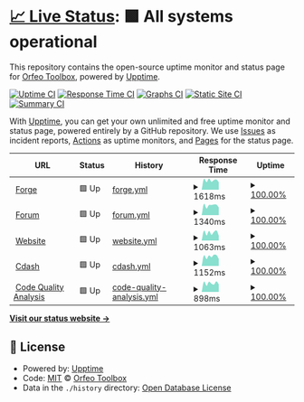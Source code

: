 # [📈 Live Status](https://status.orfeo-toolbox.org/): <!--live status--> **🟩 All systems operational**

This repository contains the open-source uptime monitor and status page for [Orfeo Toolbox](http://www.orfeo-toolbox.org), powered by [Upptime](https://github.com/upptime/upptime).

[![Uptime CI](https://github.com/orfeotoolbox/status-page/workflows/Uptime%20CI/badge.svg)](https://github.com/orfeotoolbox/status-page/actions?query=workflow%3A%22Uptime+CI%22)
[![Response Time CI](https://github.com/orfeotoolbox/status-page/workflows/Response%20Time%20CI/badge.svg)](https://github.com/orfeotoolbox/status-page/actions?query=workflow%3A%22Response+Time+CI%22)
[![Graphs CI](https://github.com/orfeotoolbox/status-page/workflows/Graphs%20CI/badge.svg)](https://github.com/orfeotoolbox/status-page/actions?query=workflow%3A%22Graphs+CI%22)
[![Static Site CI](https://github.com/orfeotoolbox/status-page/workflows/Static%20Site%20CI/badge.svg)](https://github.com/orfeotoolbox/status-page/actions?query=workflow%3A%22Static+Site+CI%22)
[![Summary CI](https://github.com/orfeotoolbox/status-page/workflows/Summary%20CI/badge.svg)](https://github.com/orfeotoolbox/status-page/actions?query=workflow%3A%22Summary+CI%22)

With [Upptime](https://upptime.js.org), you can get your own unlimited and free uptime monitor and status page, powered entirely by a GitHub repository. We use [Issues](https://github.com/orfeotoolbox/status-page/issues) as incident reports, [Actions](https://github.com/orfeotoolbox/status-page/actions) as uptime monitors, and [Pages](https://status.orfeo-toolbox.org/) for the status page.

<!--start: status pages-->
<!-- This summary is generated by Upptime (https://github.com/upptime/upptime) -->
<!-- Do not edit this manually, your changes will be overwritten -->
<!-- prettier-ignore -->
| URL | Status | History | Response Time | Uptime |
| --- | ------ | ------- | ------------- | ------ |
| <img alt="" src="https://icons.duckduckgo.com/ip3/gitlab.orfeo-toolbox.org.ico" height="13"> [Forge](https://gitlab.orfeo-toolbox.org) | 🟩 Up | [forge.yml](https://github.com/orfeotoolbox/status-page/commits/HEAD/history/forge.yml) | <details><summary><img alt="Response time graph" src="./graphs/forge/response-time-week.png" height="20"> 1618ms</summary><br><a href="https://status.orfeo-toolbox.org/history/forge"><img alt="Response time 1870" src="https://img.shields.io/endpoint?url=https%3A%2F%2Fraw.githubusercontent.com%2Forfeotoolbox%2Fstatus-page%2FHEAD%2Fapi%2Fforge%2Fresponse-time.json"></a><br><a href="https://status.orfeo-toolbox.org/history/forge"><img alt="24-hour response time 1317" src="https://img.shields.io/endpoint?url=https%3A%2F%2Fraw.githubusercontent.com%2Forfeotoolbox%2Fstatus-page%2FHEAD%2Fapi%2Fforge%2Fresponse-time-day.json"></a><br><a href="https://status.orfeo-toolbox.org/history/forge"><img alt="7-day response time 1618" src="https://img.shields.io/endpoint?url=https%3A%2F%2Fraw.githubusercontent.com%2Forfeotoolbox%2Fstatus-page%2FHEAD%2Fapi%2Fforge%2Fresponse-time-week.json"></a><br><a href="https://status.orfeo-toolbox.org/history/forge"><img alt="30-day response time 1771" src="https://img.shields.io/endpoint?url=https%3A%2F%2Fraw.githubusercontent.com%2Forfeotoolbox%2Fstatus-page%2FHEAD%2Fapi%2Fforge%2Fresponse-time-month.json"></a><br><a href="https://status.orfeo-toolbox.org/history/forge"><img alt="1-year response time 1870" src="https://img.shields.io/endpoint?url=https%3A%2F%2Fraw.githubusercontent.com%2Forfeotoolbox%2Fstatus-page%2FHEAD%2Fapi%2Fforge%2Fresponse-time-year.json"></a></details> | <details><summary><a href="https://status.orfeo-toolbox.org/history/forge">100.00%</a></summary><a href="https://status.orfeo-toolbox.org/history/forge"><img alt="All-time uptime 99.95%" src="https://img.shields.io/endpoint?url=https%3A%2F%2Fraw.githubusercontent.com%2Forfeotoolbox%2Fstatus-page%2FHEAD%2Fapi%2Fforge%2Fuptime.json"></a><br><a href="https://status.orfeo-toolbox.org/history/forge"><img alt="24-hour uptime 100.00%" src="https://img.shields.io/endpoint?url=https%3A%2F%2Fraw.githubusercontent.com%2Forfeotoolbox%2Fstatus-page%2FHEAD%2Fapi%2Fforge%2Fuptime-day.json"></a><br><a href="https://status.orfeo-toolbox.org/history/forge"><img alt="7-day uptime 100.00%" src="https://img.shields.io/endpoint?url=https%3A%2F%2Fraw.githubusercontent.com%2Forfeotoolbox%2Fstatus-page%2FHEAD%2Fapi%2Fforge%2Fuptime-week.json"></a><br><a href="https://status.orfeo-toolbox.org/history/forge"><img alt="30-day uptime 100.00%" src="https://img.shields.io/endpoint?url=https%3A%2F%2Fraw.githubusercontent.com%2Forfeotoolbox%2Fstatus-page%2FHEAD%2Fapi%2Fforge%2Fuptime-month.json"></a><br><a href="https://status.orfeo-toolbox.org/history/forge"><img alt="1-year uptime 99.95%" src="https://img.shields.io/endpoint?url=https%3A%2F%2Fraw.githubusercontent.com%2Forfeotoolbox%2Fstatus-page%2FHEAD%2Fapi%2Fforge%2Fuptime-year.json"></a></details>
| <img alt="" src="https://icons.duckduckgo.com/ip3/forum.orfeo-toolbox.org.ico" height="13"> [Forum](https://forum.orfeo-toolbox.org) | 🟩 Up | [forum.yml](https://github.com/orfeotoolbox/status-page/commits/HEAD/history/forum.yml) | <details><summary><img alt="Response time graph" src="./graphs/forum/response-time-week.png" height="20"> 1340ms</summary><br><a href="https://status.orfeo-toolbox.org/history/forum"><img alt="Response time 1317" src="https://img.shields.io/endpoint?url=https%3A%2F%2Fraw.githubusercontent.com%2Forfeotoolbox%2Fstatus-page%2FHEAD%2Fapi%2Fforum%2Fresponse-time.json"></a><br><a href="https://status.orfeo-toolbox.org/history/forum"><img alt="24-hour response time 1070" src="https://img.shields.io/endpoint?url=https%3A%2F%2Fraw.githubusercontent.com%2Forfeotoolbox%2Fstatus-page%2FHEAD%2Fapi%2Fforum%2Fresponse-time-day.json"></a><br><a href="https://status.orfeo-toolbox.org/history/forum"><img alt="7-day response time 1340" src="https://img.shields.io/endpoint?url=https%3A%2F%2Fraw.githubusercontent.com%2Forfeotoolbox%2Fstatus-page%2FHEAD%2Fapi%2Fforum%2Fresponse-time-week.json"></a><br><a href="https://status.orfeo-toolbox.org/history/forum"><img alt="30-day response time 1306" src="https://img.shields.io/endpoint?url=https%3A%2F%2Fraw.githubusercontent.com%2Forfeotoolbox%2Fstatus-page%2FHEAD%2Fapi%2Fforum%2Fresponse-time-month.json"></a><br><a href="https://status.orfeo-toolbox.org/history/forum"><img alt="1-year response time 1317" src="https://img.shields.io/endpoint?url=https%3A%2F%2Fraw.githubusercontent.com%2Forfeotoolbox%2Fstatus-page%2FHEAD%2Fapi%2Fforum%2Fresponse-time-year.json"></a></details> | <details><summary><a href="https://status.orfeo-toolbox.org/history/forum">100.00%</a></summary><a href="https://status.orfeo-toolbox.org/history/forum"><img alt="All-time uptime 98.64%" src="https://img.shields.io/endpoint?url=https%3A%2F%2Fraw.githubusercontent.com%2Forfeotoolbox%2Fstatus-page%2FHEAD%2Fapi%2Fforum%2Fuptime.json"></a><br><a href="https://status.orfeo-toolbox.org/history/forum"><img alt="24-hour uptime 100.00%" src="https://img.shields.io/endpoint?url=https%3A%2F%2Fraw.githubusercontent.com%2Forfeotoolbox%2Fstatus-page%2FHEAD%2Fapi%2Fforum%2Fuptime-day.json"></a><br><a href="https://status.orfeo-toolbox.org/history/forum"><img alt="7-day uptime 100.00%" src="https://img.shields.io/endpoint?url=https%3A%2F%2Fraw.githubusercontent.com%2Forfeotoolbox%2Fstatus-page%2FHEAD%2Fapi%2Fforum%2Fuptime-week.json"></a><br><a href="https://status.orfeo-toolbox.org/history/forum"><img alt="30-day uptime 100.00%" src="https://img.shields.io/endpoint?url=https%3A%2F%2Fraw.githubusercontent.com%2Forfeotoolbox%2Fstatus-page%2FHEAD%2Fapi%2Fforum%2Fuptime-month.json"></a><br><a href="https://status.orfeo-toolbox.org/history/forum"><img alt="1-year uptime 98.64%" src="https://img.shields.io/endpoint?url=https%3A%2F%2Fraw.githubusercontent.com%2Forfeotoolbox%2Fstatus-page%2FHEAD%2Fapi%2Fforum%2Fuptime-year.json"></a></details>
| <img alt="" src="https://icons.duckduckgo.com/ip3/www.orfeo-toolbox.org.ico" height="13"> [Website](https://www.orfeo-toolbox.org) | 🟩 Up | [website.yml](https://github.com/orfeotoolbox/status-page/commits/HEAD/history/website.yml) | <details><summary><img alt="Response time graph" src="./graphs/website/response-time-week.png" height="20"> 1063ms</summary><br><a href="https://status.orfeo-toolbox.org/history/website"><img alt="Response time 1001" src="https://img.shields.io/endpoint?url=https%3A%2F%2Fraw.githubusercontent.com%2Forfeotoolbox%2Fstatus-page%2FHEAD%2Fapi%2Fwebsite%2Fresponse-time.json"></a><br><a href="https://status.orfeo-toolbox.org/history/website"><img alt="24-hour response time 645" src="https://img.shields.io/endpoint?url=https%3A%2F%2Fraw.githubusercontent.com%2Forfeotoolbox%2Fstatus-page%2FHEAD%2Fapi%2Fwebsite%2Fresponse-time-day.json"></a><br><a href="https://status.orfeo-toolbox.org/history/website"><img alt="7-day response time 1063" src="https://img.shields.io/endpoint?url=https%3A%2F%2Fraw.githubusercontent.com%2Forfeotoolbox%2Fstatus-page%2FHEAD%2Fapi%2Fwebsite%2Fresponse-time-week.json"></a><br><a href="https://status.orfeo-toolbox.org/history/website"><img alt="30-day response time 1074" src="https://img.shields.io/endpoint?url=https%3A%2F%2Fraw.githubusercontent.com%2Forfeotoolbox%2Fstatus-page%2FHEAD%2Fapi%2Fwebsite%2Fresponse-time-month.json"></a><br><a href="https://status.orfeo-toolbox.org/history/website"><img alt="1-year response time 1001" src="https://img.shields.io/endpoint?url=https%3A%2F%2Fraw.githubusercontent.com%2Forfeotoolbox%2Fstatus-page%2FHEAD%2Fapi%2Fwebsite%2Fresponse-time-year.json"></a></details> | <details><summary><a href="https://status.orfeo-toolbox.org/history/website">100.00%</a></summary><a href="https://status.orfeo-toolbox.org/history/website"><img alt="All-time uptime 99.98%" src="https://img.shields.io/endpoint?url=https%3A%2F%2Fraw.githubusercontent.com%2Forfeotoolbox%2Fstatus-page%2FHEAD%2Fapi%2Fwebsite%2Fuptime.json"></a><br><a href="https://status.orfeo-toolbox.org/history/website"><img alt="24-hour uptime 100.00%" src="https://img.shields.io/endpoint?url=https%3A%2F%2Fraw.githubusercontent.com%2Forfeotoolbox%2Fstatus-page%2FHEAD%2Fapi%2Fwebsite%2Fuptime-day.json"></a><br><a href="https://status.orfeo-toolbox.org/history/website"><img alt="7-day uptime 100.00%" src="https://img.shields.io/endpoint?url=https%3A%2F%2Fraw.githubusercontent.com%2Forfeotoolbox%2Fstatus-page%2FHEAD%2Fapi%2Fwebsite%2Fuptime-week.json"></a><br><a href="https://status.orfeo-toolbox.org/history/website"><img alt="30-day uptime 100.00%" src="https://img.shields.io/endpoint?url=https%3A%2F%2Fraw.githubusercontent.com%2Forfeotoolbox%2Fstatus-page%2FHEAD%2Fapi%2Fwebsite%2Fuptime-month.json"></a><br><a href="https://status.orfeo-toolbox.org/history/website"><img alt="1-year uptime 99.98%" src="https://img.shields.io/endpoint?url=https%3A%2F%2Fraw.githubusercontent.com%2Forfeotoolbox%2Fstatus-page%2FHEAD%2Fapi%2Fwebsite%2Fuptime-year.json"></a></details>
| <img alt="" src="https://icons.duckduckgo.com/ip3/cdash.orfeo-toolbox.org.ico" height="13"> [Cdash](https://cdash.orfeo-toolbox.org) | 🟩 Up | [cdash.yml](https://github.com/orfeotoolbox/status-page/commits/HEAD/history/cdash.yml) | <details><summary><img alt="Response time graph" src="./graphs/cdash/response-time-week.png" height="20"> 1152ms</summary><br><a href="https://status.orfeo-toolbox.org/history/cdash"><img alt="Response time 1271" src="https://img.shields.io/endpoint?url=https%3A%2F%2Fraw.githubusercontent.com%2Forfeotoolbox%2Fstatus-page%2FHEAD%2Fapi%2Fcdash%2Fresponse-time.json"></a><br><a href="https://status.orfeo-toolbox.org/history/cdash"><img alt="24-hour response time 843" src="https://img.shields.io/endpoint?url=https%3A%2F%2Fraw.githubusercontent.com%2Forfeotoolbox%2Fstatus-page%2FHEAD%2Fapi%2Fcdash%2Fresponse-time-day.json"></a><br><a href="https://status.orfeo-toolbox.org/history/cdash"><img alt="7-day response time 1152" src="https://img.shields.io/endpoint?url=https%3A%2F%2Fraw.githubusercontent.com%2Forfeotoolbox%2Fstatus-page%2FHEAD%2Fapi%2Fcdash%2Fresponse-time-week.json"></a><br><a href="https://status.orfeo-toolbox.org/history/cdash"><img alt="30-day response time 1187" src="https://img.shields.io/endpoint?url=https%3A%2F%2Fraw.githubusercontent.com%2Forfeotoolbox%2Fstatus-page%2FHEAD%2Fapi%2Fcdash%2Fresponse-time-month.json"></a><br><a href="https://status.orfeo-toolbox.org/history/cdash"><img alt="1-year response time 1271" src="https://img.shields.io/endpoint?url=https%3A%2F%2Fraw.githubusercontent.com%2Forfeotoolbox%2Fstatus-page%2FHEAD%2Fapi%2Fcdash%2Fresponse-time-year.json"></a></details> | <details><summary><a href="https://status.orfeo-toolbox.org/history/cdash">100.00%</a></summary><a href="https://status.orfeo-toolbox.org/history/cdash"><img alt="All-time uptime 99.98%" src="https://img.shields.io/endpoint?url=https%3A%2F%2Fraw.githubusercontent.com%2Forfeotoolbox%2Fstatus-page%2FHEAD%2Fapi%2Fcdash%2Fuptime.json"></a><br><a href="https://status.orfeo-toolbox.org/history/cdash"><img alt="24-hour uptime 100.00%" src="https://img.shields.io/endpoint?url=https%3A%2F%2Fraw.githubusercontent.com%2Forfeotoolbox%2Fstatus-page%2FHEAD%2Fapi%2Fcdash%2Fuptime-day.json"></a><br><a href="https://status.orfeo-toolbox.org/history/cdash"><img alt="7-day uptime 100.00%" src="https://img.shields.io/endpoint?url=https%3A%2F%2Fraw.githubusercontent.com%2Forfeotoolbox%2Fstatus-page%2FHEAD%2Fapi%2Fcdash%2Fuptime-week.json"></a><br><a href="https://status.orfeo-toolbox.org/history/cdash"><img alt="30-day uptime 100.00%" src="https://img.shields.io/endpoint?url=https%3A%2F%2Fraw.githubusercontent.com%2Forfeotoolbox%2Fstatus-page%2FHEAD%2Fapi%2Fcdash%2Fuptime-month.json"></a><br><a href="https://status.orfeo-toolbox.org/history/cdash"><img alt="1-year uptime 99.98%" src="https://img.shields.io/endpoint?url=https%3A%2F%2Fraw.githubusercontent.com%2Forfeotoolbox%2Fstatus-page%2FHEAD%2Fapi%2Fcdash%2Fuptime-year.json"></a></details>
| <img alt="" src="https://icons.duckduckgo.com/ip3/sonar.orfeo-toolbox.org.ico" height="13"> [Code Quality Analysis](https://sonar.orfeo-toolbox.org) | 🟩 Up | [code-quality-analysis.yml](https://github.com/orfeotoolbox/status-page/commits/HEAD/history/code-quality-analysis.yml) | <details><summary><img alt="Response time graph" src="./graphs/code-quality-analysis/response-time-week.png" height="20"> 898ms</summary><br><a href="https://status.orfeo-toolbox.org/history/code-quality-analysis"><img alt="Response time 999" src="https://img.shields.io/endpoint?url=https%3A%2F%2Fraw.githubusercontent.com%2Forfeotoolbox%2Fstatus-page%2FHEAD%2Fapi%2Fcode-quality-analysis%2Fresponse-time.json"></a><br><a href="https://status.orfeo-toolbox.org/history/code-quality-analysis"><img alt="24-hour response time 793" src="https://img.shields.io/endpoint?url=https%3A%2F%2Fraw.githubusercontent.com%2Forfeotoolbox%2Fstatus-page%2FHEAD%2Fapi%2Fcode-quality-analysis%2Fresponse-time-day.json"></a><br><a href="https://status.orfeo-toolbox.org/history/code-quality-analysis"><img alt="7-day response time 898" src="https://img.shields.io/endpoint?url=https%3A%2F%2Fraw.githubusercontent.com%2Forfeotoolbox%2Fstatus-page%2FHEAD%2Fapi%2Fcode-quality-analysis%2Fresponse-time-week.json"></a><br><a href="https://status.orfeo-toolbox.org/history/code-quality-analysis"><img alt="30-day response time 901" src="https://img.shields.io/endpoint?url=https%3A%2F%2Fraw.githubusercontent.com%2Forfeotoolbox%2Fstatus-page%2FHEAD%2Fapi%2Fcode-quality-analysis%2Fresponse-time-month.json"></a><br><a href="https://status.orfeo-toolbox.org/history/code-quality-analysis"><img alt="1-year response time 999" src="https://img.shields.io/endpoint?url=https%3A%2F%2Fraw.githubusercontent.com%2Forfeotoolbox%2Fstatus-page%2FHEAD%2Fapi%2Fcode-quality-analysis%2Fresponse-time-year.json"></a></details> | <details><summary><a href="https://status.orfeo-toolbox.org/history/code-quality-analysis">100.00%</a></summary><a href="https://status.orfeo-toolbox.org/history/code-quality-analysis"><img alt="All-time uptime 99.94%" src="https://img.shields.io/endpoint?url=https%3A%2F%2Fraw.githubusercontent.com%2Forfeotoolbox%2Fstatus-page%2FHEAD%2Fapi%2Fcode-quality-analysis%2Fuptime.json"></a><br><a href="https://status.orfeo-toolbox.org/history/code-quality-analysis"><img alt="24-hour uptime 100.00%" src="https://img.shields.io/endpoint?url=https%3A%2F%2Fraw.githubusercontent.com%2Forfeotoolbox%2Fstatus-page%2FHEAD%2Fapi%2Fcode-quality-analysis%2Fuptime-day.json"></a><br><a href="https://status.orfeo-toolbox.org/history/code-quality-analysis"><img alt="7-day uptime 100.00%" src="https://img.shields.io/endpoint?url=https%3A%2F%2Fraw.githubusercontent.com%2Forfeotoolbox%2Fstatus-page%2FHEAD%2Fapi%2Fcode-quality-analysis%2Fuptime-week.json"></a><br><a href="https://status.orfeo-toolbox.org/history/code-quality-analysis"><img alt="30-day uptime 100.00%" src="https://img.shields.io/endpoint?url=https%3A%2F%2Fraw.githubusercontent.com%2Forfeotoolbox%2Fstatus-page%2FHEAD%2Fapi%2Fcode-quality-analysis%2Fuptime-month.json"></a><br><a href="https://status.orfeo-toolbox.org/history/code-quality-analysis"><img alt="1-year uptime 99.94%" src="https://img.shields.io/endpoint?url=https%3A%2F%2Fraw.githubusercontent.com%2Forfeotoolbox%2Fstatus-page%2FHEAD%2Fapi%2Fcode-quality-analysis%2Fuptime-year.json"></a></details>

<!--end: status pages-->

[**Visit our status website →**](https://status.orfeo-toolbox.org/)

## 📄 License

- Powered by: [Upptime](https://github.com/upptime/upptime)
- Code: [MIT](./LICENSE) © [Orfeo Toolbox](http://www.orfeo-toolbox.org)
- Data in the `./history` directory: [Open Database License](https://opendatacommons.org/licenses/odbl/1-0/)
